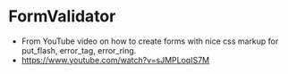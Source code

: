 # FormValidator
  * From YouTube video on how to create forms with nice css markup for put_flash, error_tag, error_ring.
  * https://www.youtube.com/watch?v=sJMPLoqIS7M

